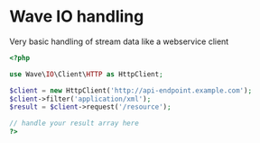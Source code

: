 # Wave IO handling

Very basic handling of stream data like a webservice client

```php
<?php

use Wave\IO\Client\HTTP as HttpClient;

$client = new HttpClient('http://api-endpoint.example.com');
$client->filter('application/xml');
$result = $client->request('/resource');

// handle your result array here
?>
```
